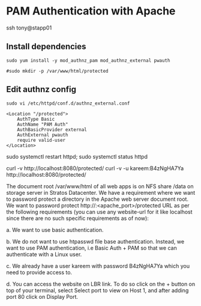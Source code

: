 # PAM Authentication with Apache

ssh tony@stapp01

## Install dependencies
```
sudo yum install -y mod_authnz_pam mod_authnz_external pwauth

#sudo mkdir -p /var/www/html/protected
```

## Edit authnz config
```
sudo vi /etc/httpd/conf.d/authnz_external.conf
```
```
<Location "/protected">
    AuthType Basic
    AuthName "PAM Auth"
    AuthBasicProvider external
    AuthExternal pwauth
    require valid-user
</Location>
```

sudo systemctl restart httpd; sudo systemctl status httpd

curl -v http://localhost:8080/protected/
curl -v -u kareem:B4zNgHA7Ya http://localhost:8080/protected/



The document root /var/www/html of all web apps is on NFS share /data on storage server in Stratos Datacenter. We have a requirement where we want to password protect a directory in the Apache web server document root. We want to password protect http://<website-url>:<apache_port>/protected URL as per the following requirements (you can use any website-url for it like localhost since there are no such specific requirements as of now):


a. We want to use basic authentication.

b. We do not want to use htpasswd file base authentication. Instead, we want to use PAM authentication, i.e Basic Auth + PAM so that we can authenticate with a Linux user.

c. We already have a user kareem with password B4zNgHA7Ya which you need to provide access to.

d. You can access the website on LBR link. To do so click on the + button on top of your terminal, select Select port to view on Host 1, and after adding port 80 click on Display Port.